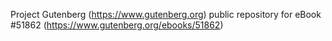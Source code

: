 Project Gutenberg (https://www.gutenberg.org) public repository for
eBook #51862 (https://www.gutenberg.org/ebooks/51862)
